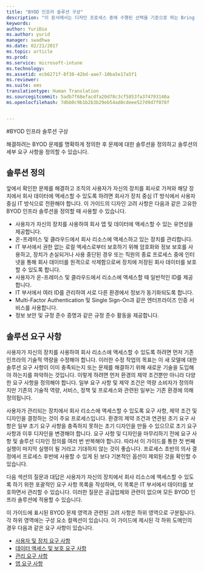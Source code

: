 ```yaml
---
title: "BYOD 인프라 솔루션 구상"
description: "이 문서에서는 디자인 프로세스 중에 수행된 선택을 기준으로 하는 Bring Your Own Device 시나리오에 대한 솔루션 정의를 제공합니다."
keywords: 
author: YuriDio
ms.author: yurid
manager: swadhwa
ms.date: 02/21/2017
ms.topic: article
ms.prod: 
ms.service: microsoft-intune
ms.technology: 
ms.assetid: ecb6271f-8f38-42bd-aae7-10ba5e17a5f1
ms.reviewer: 
ms.suite: ems
translationtype: Human Translation
ms.sourcegitcommit: 5adb7f68efacdfa20d78c3cf5853fa374793140a
ms.openlocfilehash: 7dbb0c9b1b2b3b29eb54ad8cdeee527d9d7f078f


---
```


#<a name="envisioning-the-byod-infrastructure-solution"></a>BYOD 인프라 솔루션 구상

해결하려는 BYOD 문제를 명확하게 정의한 후 문제에 대한 솔루션을 정의하고 솔루션의 세부 요구 사항을 정의할 수 있습니다.

## <a name="solution-definition"></a>솔루션 정의

앞에서 확인한 문제를 해결하고 조직의 사용자가 자신의 장치를 회사로 가져와 해당 장치에서 회사 데이터에 액세스할 수 있도록 하려면 회사가 장치 중심 IT 방식에서 사용자 중심 IT 방식으로 전환해야 합니다. 이 가이드의 디자인 고려 사항은 다음과 같은 고유한 BYOD 인프라 솔루션을 정의할 때 사용할 수 있습니다.

- 사용자가 자신의 장치를 사용하여 회사 앱 및 데이터에 액세스할 수 있는 유연성을 제공합니다.
- 온-프레미스 및 클라우드에서 회사 리소스에 액세스하고 있는 장치를 관리합니다.
- IT 부서에서 권한 없는 로컬 액세스로부터 보호하기 위해 암호화와 정보 보호를 사용하고, 장치가 손실되거나 사용 중단된 경우 또는 직원의 종료 프로세스 중에 인터넷을 통해 회사 데이터를 원격으로 삭제함으로써 장치에 저장된 회사 데이터를 보호할 수 있도록 합니다.
- 사용자가 온-프레미스 및 클라우드에서 리소스에 액세스할 때 일반적인 ID를 제공합니다.
- IT 부서에서 여러 ID를 관리하여 서로 다른 환경에서 정보가 동기화되도록 합니다.
- Multi-Factor Authentication 및 Single Sign-On과 같은 엔터프라이즈 인증 서비스를 사용합니다.
- 정보 보안 및 규정 준수 증명과 같은 규정 준수 활동을 제공합니다.

## <a name="solution-requirements"></a>솔루션 요구 사항

사용자가 자신의 장치를 사용하여 회사 리소스에 액세스할 수 있도록 하려면 먼저 기존 인프라의 기술적 역량을 수정해야 합니다. 이러한 수정 작업의 목표는 이 새 모델에 대한 솔루션 요구 사항이 이미 충족되는지 또는 문제를 해결하기 위해 새로운 기술을 도입해야 하는지를 파악하는 것입니다. 이렇게 하려면 먼저 환경의 제약 조건뿐만 아니라 다양한 요구 사항을 정의해야 합니다. 일부 요구 사항 및 제약 조건은 역량 소비자가 정의하지만 기존의 기술적 역량, 서비스, 정책 및 프로세스와 관련된 일부는 기존 환경에 의해 정의됩니다.

사용자가 관리되는 장치에서 회사 리소스에 액세스할 수 있도록 요구 사항, 제약 조건 및 디자인을 결정하는 것이 주요 프로세스입니다. 환경의 제약 조건과 연관된 초기 요구 사항은 일부 초기 요구 사항을 충족하지 못하는 초기 디자인을 만들 수 있으므로 초기 요구 사항과 이후 디자인을 변경해야 합니다. 요구 사항 및 디자인을 마무리하기 전에 요구 사항 및 솔루션 디자인 정의를 여러 번 반복해야 합니다. 따라서 이 가이드를 통한 첫 번째 실행이 마지막 실행이 될 거라고 기대하지 않는 것이 좋습니다. 프로세스 초반의 의사 결정에서 프로세스 후반에 사용할 수 있게 된 보다 기본적인 옵션이 제외된 것을 확인할 수 있습니다.

다음 섹션의 질문과 대답은 사용자가 자신의 장치에서 회사 리소스에 액세스할 수 있도록 하기 위한 포괄적인 요구 사항 목록을 작성하며, 이 목록은 IT 부서에서 데이터를 보호하면서 관리할 수 있습니다. 이러한 질문은 공급업체와 관련이 없으며 모든 BYOD 인프라 솔루션에 적용할 수 있습니다.

이 가이드에 표시된 BYOD 문제 영역과 관련된 고려 사항은 하위 영역으로 구분됩니다. 각 하위 영역에는 구성 요소 컬렉션이 있습니다. 이 가이드에 제시된 각 하위 도메인의 경우 다음과 같은 요구 사항이 있습니다.

- [사용자 및 장치 요구 사항](byod-user-device-reqs.md)
- [데이터 액세스 및 보호 요구 사항](byod-data-access-protection-reqs.md)
- [관리 요구 사항](byod-management-reqs.md)
- [앱 요구 사항](byod-app-reqs.md)



<!--HONumber=Nov16_HO4-->


